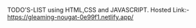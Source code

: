  TODO'S-LIST using HTML,CSS and JAVASCRIPT. Hosted Link:-https://gleaming-nougat-0e99f1.netlify.app/
